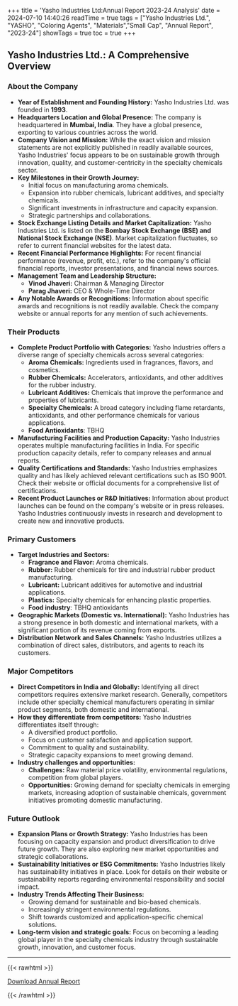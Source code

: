 +++
title = 'Yasho Industries Ltd:Annual Report 2023-24 Analysis'
date = 2024-07-10 14:40:26
readTime = true
tags = ["Yasho Industries Ltd.", "YASHO", "Coloring Agents", "Materials","Small Cap", "Annual Report", "2023-24"]
showTags = true
toc = true
+++

## Yasho Industries Ltd.: A Comprehensive Overview

### About the Company

*   **Year of Establishment and Founding History:** Yasho Industries Ltd. was founded in **1993**.
*   **Headquarters Location and Global Presence:** The company is headquartered in **Mumbai, India**. They have a global presence, exporting to various countries across the world.
*   **Company Vision and Mission:** While the exact vision and mission statements are not explicitly published in readily available sources, Yasho Industries' focus appears to be on sustainable growth through innovation, quality, and customer-centricity in the specialty chemicals sector.
*   **Key Milestones in their Growth Journey:**
    *   Initial focus on manufacturing aroma chemicals.
    *   Expansion into rubber chemicals, lubricant additives, and specialty chemicals.
    *   Significant investments in infrastructure and capacity expansion.
    *   Strategic partnerships and collaborations.
*   **Stock Exchange Listing Details and Market Capitalization:** Yasho Industries Ltd. is listed on the **Bombay Stock Exchange (BSE) and National Stock Exchange (NSE)**. Market capitalization fluctuates, so refer to current financial websites for the latest data.
*   **Recent Financial Performance Highlights:** For recent financial performance (revenue, profit, etc.), refer to the company's official financial reports, investor presentations, and financial news sources.
*   **Management Team and Leadership Structure:**
    *   **Vinod Jhaveri:** Chairman & Managing Director
    *   **Parag Jhaveri:** CEO & Whole-Time Director
*   **Any Notable Awards or Recognitions:** Information about specific awards and recognitions is not readily available. Check the company website or annual reports for any mention of such achievements.

### Their Products

*   **Complete Product Portfolio with Categories:** Yasho Industries offers a diverse range of specialty chemicals across several categories:
    *   **Aroma Chemicals:** Ingredients used in fragrances, flavors, and cosmetics.
    *   **Rubber Chemicals:** Accelerators, antioxidants, and other additives for the rubber industry.
    *   **Lubricant Additives:** Chemicals that improve the performance and properties of lubricants.
    *   **Specialty Chemicals:** A broad category including flame retardants, antioxidants, and other performance chemicals for various applications.
    *   **Food Antioxidants**: TBHQ
*   **Manufacturing Facilities and Production Capacity:** Yasho Industries operates multiple manufacturing facilities in India. For specific production capacity details, refer to company releases and annual reports.
*   **Quality Certifications and Standards:** Yasho Industries emphasizes quality and has likely achieved relevant certifications such as ISO 9001. Check their website or official documents for a comprehensive list of certifications.
*   **Recent Product Launches or R&D Initiatives:** Information about product launches can be found on the company's website or in press releases. Yasho Industries continuously invests in research and development to create new and innovative products.

### Primary Customers

*   **Target Industries and Sectors:**
    *   **Fragrance and Flavor:** Aroma chemicals.
    *   **Rubber:** Rubber chemicals for tire and industrial rubber product manufacturing.
    *   **Lubricant:** Lubricant additives for automotive and industrial applications.
    *   **Plastics:** Specialty chemicals for enhancing plastic properties.
    *   **Food industry**: TBHQ antioxidants
*   **Geographic Markets (Domestic vs. International):** Yasho Industries has a strong presence in both domestic and international markets, with a significant portion of its revenue coming from exports.
*   **Distribution Network and Sales Channels:** Yasho Industries utilizes a combination of direct sales, distributors, and agents to reach its customers.

### Major Competitors

*   **Direct Competitors in India and Globally:** Identifying all direct competitors requires extensive market research. Generally, competitors include other specialty chemical manufacturers operating in similar product segments, both domestic and international.
*   **How they differentiate from competitors:** Yasho Industries differentiates itself through:
    *   A diversified product portfolio.
    *   Focus on customer satisfaction and application support.
    *   Commitment to quality and sustainability.
    *   Strategic capacity expansions to meet growing demand.
*   **Industry challenges and opportunities:**
    *   **Challenges:** Raw material price volatility, environmental regulations, competition from global players.
    *   **Opportunities:** Growing demand for specialty chemicals in emerging markets, increasing adoption of sustainable chemicals, government initiatives promoting domestic manufacturing.

### Future Outlook

*   **Expansion Plans or Growth Strategy:** Yasho Industries has been focusing on capacity expansion and product diversification to drive future growth. They are also exploring new market opportunities and strategic collaborations.
*   **Sustainability Initiatives or ESG Commitments:** Yasho Industries likely has sustainability initiatives in place. Look for details on their website or sustainability reports regarding environmental responsibility and social impact.
*   **Industry Trends Affecting Their Business:**
    *   Growing demand for sustainable and bio-based chemicals.
    *   Increasingly stringent environmental regulations.
    *   Shift towards customized and application-specific chemical solutions.
*   **Long-term vision and strategic goals:** Focus on becoming a leading global player in the specialty chemicals industry through sustainable growth, innovation, and customer focus.

---


{{< rawhtml >}}

<div class="button-container">    
    <a href="https://www.bseindia.com/stockinfo/AnnPdfOpen.aspx?Pname=296d6d50-25bd-4df1-8ccf-b9f247b1a936.pdf" target="_blank" class="report-button">
      <i class="fas fa-file-pdf"></i> Download Annual Report
    </a>
</div>
    
{{< /rawhtml >}}
